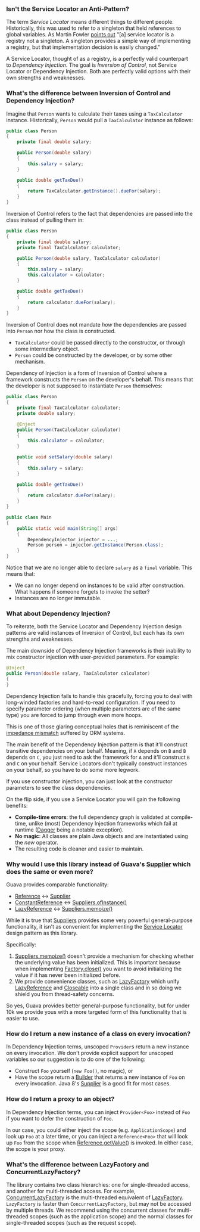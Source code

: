 ### Isn't the Service Locator an Anti-Pattern?

The term *Service Locator* means different things to different people. Historically, this was used to refer to a singleton that held references to global variables. As Martin Fowler [points out](http://martinfowler.com/articles/injection.html) "[a] service locator is a registry not a singleton. A singleton provides a simple way of implementing a registry, but that implementation decision is easily changed."

A Service Locator, thought of as a registry, is a perfectly valid counterpart to *Dependency Injection*. The goal is *Inversion of Control*, not Service Locator or Dependency Injection. Both are perfectly valid options with their own strengths and weaknesses.

### What's the difference between Inversion of Control and Dependency Injection?

Imagine that `Person` wants to calculate their taxes using a `TaxCalculator` instance. Historically, `Person` would pull a `TaxCalculator` instance as follows:

```java
public class Person
{
	private final double salary;

	public Person(double salary)
	{
		this.salary = salary;
	}

	public double getTaxDue()
	{
		return TaxCalculator.getInstance().dueFor(salary);
	}
}
```

Inversion of Control refers to the fact that dependencies are passed into the class instead of pulling them in:

```java
public class Person
{
	private final double salary;
	private final TaxCalculator calculator;

	public Person(double salary, TaxCalculator calculator)
	{
		this.salary = salary;
		this.calculator = calculator;
	}

	public double getTaxDue()
	{
		return calculator.dueFor(salary);
	}
}
```

Inversion of Control does not mandate *how* the dependencies are passed into `Person` nor how the class is constructed.

* `TaxCalculator` could be passed directly to the constructor, or through some intermediary object.
* `Person` could be constructed by the developer, or by some other mechanism.

Dependency of Injection is a form of Inversion of Control where a framework constructs the `Person` on the developer's behalf. This means that the developer is not supposed to instantiate `Person` themselves:
```java
public class Person
{
	private final TaxCalculator calculator;
	private double salary;

	@Inject
	public Person(TaxCalculator calculator)
	{
		this.calculator = calculator;
	}

	public void setSalary(double salary)
	{
		this.salary = salary;
	}

	public double getTaxDue()
	{
		return calculator.dueFor(salary);
	}
}

public class Main
{
	public static void main(String[] args)
	{
		DependencyInjector injector = ...;
		Person person = injector.getInstance(Person.class);
	}
}
```

Notice that we are no longer able to declare `salary` as a `final` variable. This means that:

* We can no longer depend on instances to be valid after construction. What happens if someone forgets to invoke the setter?
* Instances are no longer immutable.

### What about Dependency Injection?

To reiterate, both the Service Locator and Dependency Injection design patterns are valid instances of Inversion of Control, but each has its own strengths and weaknesses.

The main downside of Dependency Injection frameworks is their inability to mix constructor injection with user-provided parameters. For example:

```java
@Inject
public Person(double salary, TaxCalculator calculator)
{
}
```

Dependency Injection fails to handle this gracefully, forcing you to deal with long-winded factories and hard-to-read configuration. If you need to specify parameter ordering (when multiple parameters are of the same type) you are forced to jump through even more hoops.

This is one of those glaring conceptual holes that is reminiscent of the [impedance mismatch](http://en.wikipedia.org/wiki/Object-relational_impedance_mismatch) suffered by ORM systems.

The main benefit of the Dependency Injection pattern is that it'll construct transitive dependencies on your behalf. Meaning, if `A` depends on `B` and `B` depends on `C`, you just need to ask the framework for `A` and it'll construct `B` and `C` on your behalf. Service Locators don't typically construct instances on your behalf, so you have to do some more legwork.

If you use constructor injection, you can just look at the constructor parameters to see the class dependencies.

On the flip side, if you use a Service Locator you will gain the following benefits:

* **Compile-time errors**: the full dependency graph is validated at compile-time, unlike (most) Dependency Injection frameworks which fail at runtime ([Dagger](http://square.github.io/dagger/) being a notable exception).
* **No magic**: All classes are plain Java objects and are instantiated using the *new* operator.
* The resulting code is cleaner and easier to maintain.

### Why would I use this library instead of Guava's [Supplier](https://guava.dev/releases/28.0-jre/api/docs/com/google/common/base/Supplier.html) which does the same or even more?

Guava provides comparable functionality:

* [Reference](http://cowwoc.github.io/pouch/2.0/docs/api/com/github/cowwoc/pouch/Reference.html) <-> [Supplier](https://guava.dev/releases/28.0-jre/api/docs/com/google/common/base/Supplier.html)
* [ConstantReference](http://cowwoc.github.io/pouch/2.0/docs/api/com/github/cowwoc/pouch/ConstantReference.html) <-> [Suppliers.ofInstance()](https://guava.dev/releases/28.0-jre/api/docs/com/google/common/base/Suppliers.html#ofInstance-T-)
* [LazyReference](http://cowwoc.github.io/pouch/2.0/docs/api/com/github/cowwoc/pouch/LazyReference.html) <-> [Suppliers.memoize()](https://guava.dev/releases/28.0-jre/api/docs/com/google/common/base/Suppliers.html#memoize-com.google.common.base.Supplier-)

While it is true that [Suppliers](https://guava.dev/releases/28.0-jre/api/docs/com/google/common/base/Suppliers.html) provides some very powerful general-purpose functionality, it isn't as convenient for implementing the [Service Locator](http://martinfowler.com/articles/injection.html#UsingAServiceLocator) design pattern as this library.

Specifically:

1. [Suppliers.memoize()](https://guava.dev/releases/28.0-jre/api/docs/com/google/common/base/Suppliers.html#memoize-com.google.common.base.Supplier-) doesn't provide a mechanism for checking whether the underlying value has been initialized. This is important because when implementing [Factory.close()](http://cowwoc.github.io/pouch/2.0/docs/api/com/github/cowwoc/pouch/Factory.html#close()) you want to avoid initializing the value if it has never been initialized before.
2. We provide convenience classes, such as [LazyFactory](http://cowwoc.github.io/pouch/2.0/docs/api/com/github/cowwoc/pouch/LazyFactory.html) which unify [LazyReference](http://cowwoc.github.io/pouch/2.0/docs/api/com/github/cowwoc/pouch/LazyReference.html) and [Closeable](http://docs.oracle.com/javase/7/docs/api/java/io/Closeable.html) into a single class and in so doing we shield you from thread-safety concerns.

So yes, Guava provides better general-purpose functionality, but for under 10k we provide yous with a more targeted form of this functionality that is easier to use.

### How do I return a new instance of a class on every invocation?

In Dependency Injection terms, unscoped `Provider`s return a new instance on every invocation. We don't provide explicit support for unscoped variables so our suggestion is to do one of the following:

* Construct `Foo` yourself (`new Foo()`, no magic), or
* Have the scope return a [Builder](https://en.wikipedia.org/wiki/Builder_pattern) that returns a new instance of `Foo` on every invocation. Java 8's [Supplier](http://docs.oracle.com/javase/8/docs/api/java/util/function/Supplier.html) is a good fit for most cases.

### How do I return a proxy to an object?

In Dependency Injection terms, you can inject `Provider<Foo>` instead of `Foo` if you want to defer the construction of `Foo`.

In our case, you could either inject the scope (e.g. `ApplicationScope`) and look up `Foo` at a later time, or you can inject a `Reference<Foo>` that will look up `Foo` from the scope when [Reference.getValue()](http://cowwoc.github.io/pouch/2.0/docs/api/com/github/cowwoc/pouch/Reference.html#getValue()) is invoked. In either case, the scope is your proxy.

### What's the difference between LazyFactory and ConcurrentLazyFactory?

The library contains two class hierarchies: one for single-threaded access, and another for multi-threaded access. For example, [ConcurrentLazyFactory](http://cowwoc.github.io/pouch/2.0/docs/api/com/github/cowwoc/pouch/ConcurrentLazyFactory.html) is the multi-threaded equivalent of [LazyFactory](http://cowwoc.github.io/pouch/2.0/docs/api/com/github/cowwoc/pouch/LazyFactory.html). `LazyFactory` is faster than `ConcurrentLazyFactory`, but may not be accessed by multiple threads. We recommend using the concurrent classes for multi-threaded scopes (such as the application scope) and the normal classes for single-threaded scopes (such as the request scope).
